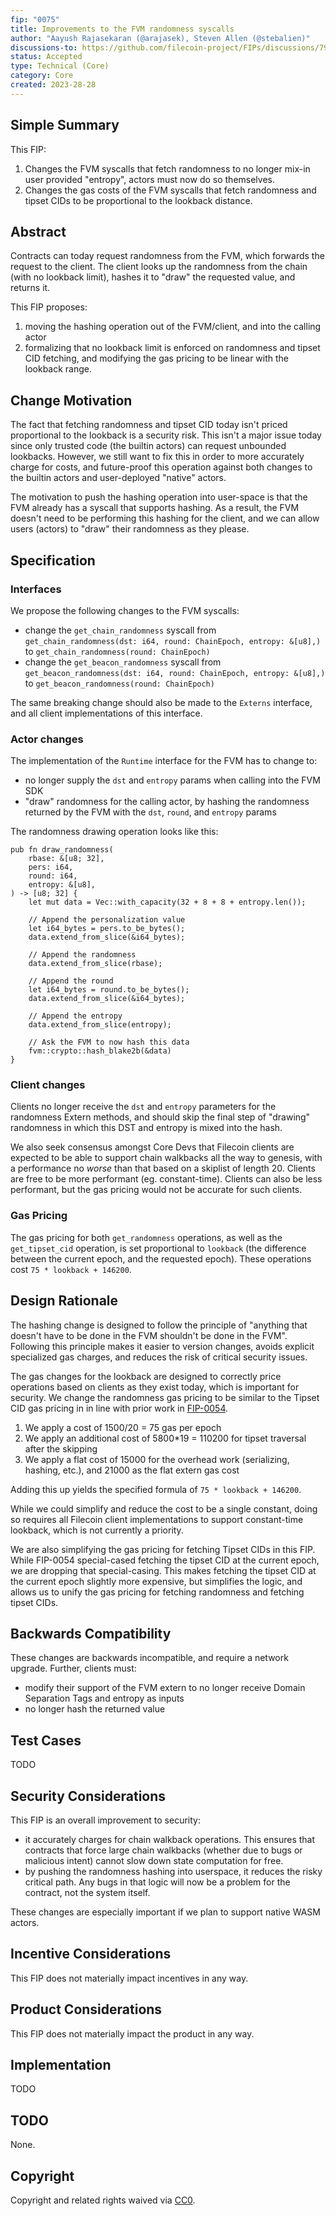 ```yaml
---
fip: "0075"
title: Improvements to the FVM randomness syscalls
author: "Aayush Rajasekaran (@arajasek), Steven Allen (@stebalien)"
discussions-to: https://github.com/filecoin-project/FIPs/discussions/790, https://github.com/filecoin-project/FIPs/discussions/791
status: Accepted
type: Technical (Core)
category: Core
created: 2023-28-28
---
```


<!--You can leave these HTML comments in your merged FIP and delete the visible duplicate text guides, they will not appear and may be helpful to refer to if you edit it again. This is the suggested template for new FIPs. Note that a FIP number will be assigned by an editor. When opening a pull request to submit your FIP, please use an abbreviated title in the filename, `fip-draft_title_abbrev.md`. The title should be 44 characters or less.-->

## Simple Summary
<!--"If you can't explain it simply, you don't understand it well enough." Provide a simplified and layman-accessible explanation of the FIP.-->

This FIP:

1. Changes the FVM syscalls that fetch randomness to no longer mix-in user provided "entropy", actors must now do so themselves.
2. Changes the gas costs of the FVM syscalls that fetch randomness and tipset CIDs to be proportional to the lookback distance.

## Abstract
<!--A short (~200 word) description of the technical issue being addressed.-->

Contracts can today request randomness from the FVM, which forwards the request to the client.
The client looks up the randomness from the chain (with no lookback limit), hashes it to "draw" the requested value, and returns it.

This FIP proposes:
1. moving the hashing operation out of the FVM/client, and into the calling actor
1. formalizing that no lookback limit is enforced on randomness and tipset CID fetching, and modifying the gas pricing to be linear with the lookback range.

## Change Motivation
<!--The motivation is critical for FIPs that want to change the Filecoin protocol. It should clearly explain why the existing protocol specification is inadequate to address the problem that the FIP solves. FIP submissions without sufficient motivation may be rejected outright.-->

The fact that fetching randomness and tipset CID today isn't priced proportional to the lookback is a security risk. This isn't a major issue today since only trusted code (the builtin actors) can request unbounded lookbacks. However, we still want to fix this in order to more accurately charge for costs, and future-proof this operation against both changes to the builtin actors and user-deployed "native" actors.

The motivation to push the hashing operation into user-space is that the FVM already has a syscall that supports hashing. As a result, the FVM doesn't need to be performing this hashing for the client, and we can allow users (actors) to "draw" their randomness as they please.

## Specification
<!--The technical specification should describe the syntax and semantics of any new feature. The specification should be detailed enough to allow competing, interoperable implementations for any of the current Filecoin implementations. -->

### Interfaces

We propose the following changes to the FVM syscalls:
- change the `get_chain_randomness` syscall from `get_chain_randomness(dst: i64, round: ChainEpoch, entropy: &[u8],)` to `get_chain_randomness(round: ChainEpoch)`
- change the `get_beacon_randomness` syscall from `get_beacon_randomness(dst: i64, round: ChainEpoch, entropy: &[u8],)` to `get_beacon_randomness(round: ChainEpoch)`

The same breaking change should also be made to the `Externs` interface, and all client implementations of this interface. 

### Actor changes

The implementation of the `Runtime` interface for the FVM has to change to:
- no longer supply the `dst` and `entropy` params when calling into the FVM SDK
- "draw" randomness for the calling actor, by hashing the randomness returned by the FVM with the `dst`, `round`, and `entropy` params

The randomness drawing operation looks like this:

```
pub fn draw_randomness(
    rbase: &[u8; 32],
    pers: i64,
    round: i64,
    entropy: &[u8],
) -> [u8; 32] {
    let mut data = Vec::with_capacity(32 + 8 + 8 + entropy.len());

    // Append the personalization value
    let i64_bytes = pers.to_be_bytes();
    data.extend_from_slice(&i64_bytes);

    // Append the randomness
    data.extend_from_slice(rbase);

    // Append the round
    let i64_bytes = round.to_be_bytes();
    data.extend_from_slice(&i64_bytes);

    // Append the entropy
    data.extend_from_slice(entropy);

    // Ask the FVM to now hash this data
    fvm::crypto::hash_blake2b(&data)
}
```

### Client changes

Clients no longer receive the `dst` and `entropy` parameters for the randomness Extern methods, and should skip the final step of "drawing" randomness in which this DST and entropy is mixed into the hash.

We also seek consensus amongst Core Devs that Filecoin clients are expected to be able to support chain walkbacks all the way to genesis, with a performance no _worse_ than that based on a skiplist of length 20. Clients are free to be more performant (eg. constant-time).
Clients can also be less performant, but the gas pricing would not be accurate for such clients.

### Gas Pricing

The gas pricing for both `get_randomness` operations, as well as the `get_tipset_cid` operation, is set proportional to `lookback` (the difference between the current epoch, and the requested epoch). 
These operations cost `75 * lookback + 146200`.

## Design Rationale
<!--The rationale fleshes out the specification by describing what motivated the design and why particular design decisions were made. It should describe alternate designs that were considered and related work, e.g. how the feature is supported in other languages. The rationale may also provide evidence of consensus within the community, and should discuss important objections or concerns raised during discussion.-->

The hashing change is designed to follow the principle of "anything that doesn't have to be done in the FVM shouldn't be done in the FVM". 
Following this principle makes it easier to version changes, avoids explicit specialized gas charges, and reduces the risk of critical security issues.

The gas changes for the lookback are designed to correctly price operations based on clients as they exist today, which is important for security. 
We change the randomness gas pricing to be similar to the Tipset CID gas pricing in in line with prior work in [FIP-0054](https://github.com/filecoin-project/FIPs/blob/master/FIPS/fip-0054.md#tipset-cid-gas).

1. We apply a cost of 1500/20 = 75 gas per epoch
1. We apply an additional cost of 5800*19 = 110200 for tipset traversal after the skipping
1. We apply a flat cost of 15000 for the overhead work (serializing, hashing, etc.), and 21000 as the flat extern gas cost

Adding this up yields the specified formula of `75 * lookback + 146200`.

While we could simplify and reduce the cost to be a single constant, doing so requires all Filecoin client implementations to support constant-time lookback, which is not currently a priority.

We are also simplifying the gas pricing for fetching Tipset CIDs in this FIP. While FIP-0054 special-cased fetching the tipset CID at the current epoch, we are dropping that special-casing. 
This makes fetching the tipset CID at the current epoch slightly more expensive, but simplifies the logic, and allows us to unify the gas pricing for fetching randomness and fetching tipset CIDs.

## Backwards Compatibility
<!--All FIPs that introduce backwards incompatibilities must include a section describing these incompatibilities and their severity. The FIP must explain how the author proposes to deal with these incompatibilities. FIP submissions without a sufficient backwards compatibility treatise may be rejected outright.-->

These changes are backwards incompatible, and require a network upgrade. Further, clients must: 
- modify their support of the FVM extern to no longer receive Domain Separation Tags and entropy as inputs 
- no longer hash the returned value

## Test Cases
<!--Test cases for an implementation are mandatory for FIPs that are affecting consensus changes. Other FIPs can choose to include links to test cases if applicable.-->

TODO

## Security Considerations
<!--All FIPs must contain a section that discusses the security implications/considerations relevant to the proposed change. Include information that might be important for security discussions, surfaces risks and can be used throughout the life cycle of the proposal. E.g. include security-relevant design decisions, concerns, important discussions, implementation-specific guidance and pitfalls, an outline of threats and risks and how they are being addressed. FIP submissions missing the "Security Considerations" section will be rejected. A FIP cannot proceed to status "Final" without a Security Considerations discussion deemed sufficient by the reviewers.-->

This FIP is an overall improvement to security:
- it accurately charges for chain walkback operations. This ensures that contracts that force large chain walkbacks (whether due to bugs or malicious intent) cannot slow down state computation for free.
- by pushing the randomness hashing into userspace, it reduces the risky critical path. Any bugs in that logic will now be a problem for the contract, not the system itself.

These changes are especially important if we plan to support native WASM actors.

## Incentive Considerations
<!--All FIPs must contain a section that discusses the incentive implications/considerations relative to the proposed change. Include information that might be important for incentive discussion. A discussion on how the proposed change will incentivize reliable and useful storage is required. FIP submissions missing the "Incentive Considerations" section will be rejected. An FIP cannot proceed to status "Final" without a Incentive Considerations discussion deemed sufficient by the reviewers.-->

This FIP does not materially impact incentives in any way.

## Product Considerations
<!--All FIPs must contain a section that discusses the product implications/considerations relative to the proposed change. Include information that might be important for product discussion. A discussion on how the proposed change will enable better storage-related goods and services to be developed on Filecoin. FIP submissions missing the "Product Considerations" section will be rejected. An FIP cannot proceed to status "Final" without a Product Considerations discussion deemed sufficient by the reviewers.-->

This FIP does not materially impact the product in any way.

## Implementation
<!--The implementations must be completed before any core FIP is given status "Final", but it need not be completed before the FIP is accepted. While there is merit to the approach of reaching consensus on the specification and rationale before writing code, the principle of "rough consensus and running code" is still useful when it comes to resolving many discussions of API details.-->

TODO

## TODO
<!--A section that lists any unresolved issues or tasks that are part of the FIP proposal. Examples of these include performing benchmarking to know gas fees, validate claims made in the FIP once the final implementation is ready, etc. A FIP can only move to a “Last Call” status once all these items have been resolved.-->

None.

## Copyright
Copyright and related rights waived via [CC0](https://creativecommons.org/publicdomain/zero/1.0/).
